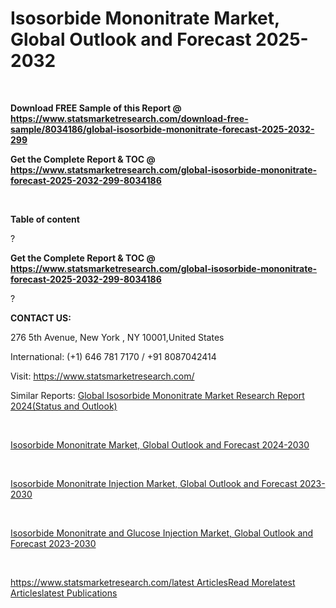 <h1>Isosorbide Mononitrate Market, Global Outlook and Forecast 2025-2032</h1><br/><p><strong>Download FREE Sample of this Report @ <a href="https://www.statsmarketresearch.com/download-free-sample/8034186/global-isosorbide-mononitrate-forecast-2025-2032-299">https://www.statsmarketresearch.com/download-free-sample/8034186/global-isosorbide-mononitrate-forecast-2025-2032-299</a></strong></p>
 
 
 
 <div><b>Get the Complete Report & TOC @ <a href="https://www.statsmarketresearch.com/global-isosorbide-mononitrate-forecast-2025-2032-299-8034186">https://www.statsmarketresearch.com/global-isosorbide-mononitrate-forecast-2025-2032-299-8034186</a></b></div>
 
 
 
 <p><br />
 
 <b>Table of content</b></p>
 
 
 
 <p>? </p>
 
 
 
 <div><b>Get the Complete Report & TOC @ <a href="https://www.statsmarketresearch.com/global-isosorbide-mononitrate-forecast-2025-2032-299-8034186">https://www.statsmarketresearch.com/global-isosorbide-mononitrate-forecast-2025-2032-299-8034186</a></b></div>
 
 
 
 <p>? </p>
 
 
 
 <p><b>CONTACT US:</b><br />
 
 276 5th Avenue, New York , NY 10001,United States<br />
 
 International: (+1) 646 781 7170 / +91 8087042414<br />
 
 Visit: <a href="https://www.statsmarketresearch.com/">https://www.statsmarketresearch.com/</a><br />
 
 Similar Reports: <a href="https://www.statsmarketresearch.com/global-isosorbide-mononitrate-forecast-2025-2032-299-8034186">Global Isosorbide Mononitrate Market Research Report 2024(Status and Outlook)</a><br />
 
 <br />
 
 <a href="https://www.statsmarketresearch.com/global-isosorbide-mononitrate-forecast-2025-2032-299-8034186">Isosorbide Mononitrate Market, Global Outlook and Forecast 2024-2030</a><br />
 
 <br />
 
 <a href="https://www.statsmarketresearch.com/global-isosorbide-mononitrate-forecast-2025-2032-299-8034186">Isosorbide Mononitrate Injection Market, Global Outlook and Forecast 2023-2030</a><br />
 
 <br />
 
 <a href="https://www.statsmarketresearch.com/global-isosorbide-mononitrate-forecast-2025-2032-299-8034186">Isosorbide Mononitrate and Glucose Injection Market, Global Outlook and Forecast 2023-2030</a><br />
 
 <br />
 
 <a href="https://gyeongbokgung.com">https://www.statsmarketresearch.com/</a><a href="https://hallyeomaritime.com">latest Articles</a><a href="https://jingwansa.com">Read More</a><a href="https://nguoiviet.jp/">latest Articles</a><a href="https://www.intelmarketresearch.com/">latest Publications</a></p>